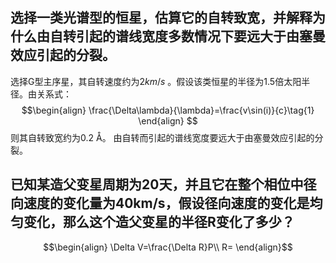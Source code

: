 ## 选择⼀类光谱型的恒星，估算它的⾃转致宽，并解释为什么由⾃转引起的谱线宽度多数情况下要远⼤于由塞曼效应引起的分裂。
选择G型主序星，其自转速度约为2$km/s$ 。假设该类恒星的半径为1.5倍太阳半径。由关系式：
$$\begin{align}
\frac{\Delta\lambda}{\lambda}=\frac{v\sin(i)}{c}\tag{1}
\end{align}
$$
则其自转致宽约为0.2 Å。
由⾃转⽽引起的谱线宽度要远⼤于由塞曼效应引起的分裂。
## 已知某造⽗变星周期为20天，并且它在整个相位中径向速度的变化量为40km/s，假设径向速度的变化是均匀变化，那么这个造⽗变星的半径R变化了多少？
$$\begin{align}
\Delta V=\frac{\Delta R}P\\
R=
\end{align}$$